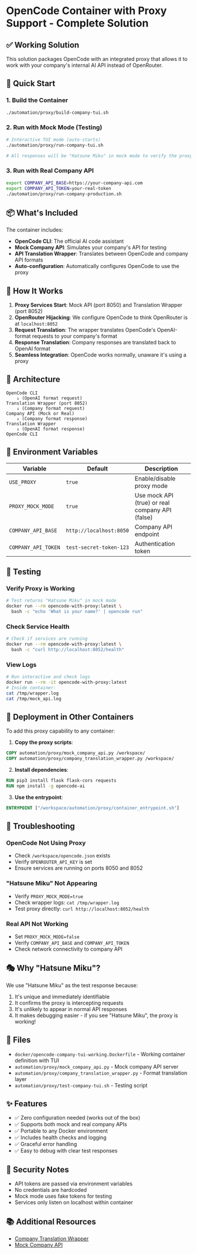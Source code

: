 # OpenCode Container with Proxy Support - Complete Solution

## ✅ Working Solution

This solution packages OpenCode with an integrated proxy that allows it to work with your company's internal AI API instead of OpenRouter.

## 🚀 Quick Start

### 1. Build the Container
```bash
./automation/proxy/build-company-tui.sh
```

### 2. Run with Mock Mode (Testing)
```bash
# Interactive TUI mode (auto-starts)
./automation/proxy/run-company-tui.sh

# All responses will be "Hatsune Miku" in mock mode to verify the proxy is working
```

### 3. Run with Real Company API
```bash
export COMPANY_API_BASE=https://your-company-api.com
export COMPANY_API_TOKEN=your-real-token
./automation/proxy/run-company-production.sh
```

## 📦 What's Included

The container includes:
- **OpenCode CLI**: The official AI code assistant
- **Mock Company API**: Simulates your company's API for testing
- **API Translation Wrapper**: Translates between OpenCode and company API formats
- **Auto-configuration**: Automatically configures OpenCode to use the proxy

## 🔧 How It Works

1. **Proxy Services Start**: Mock API (port 8050) and Translation Wrapper (port 8052)
2. **OpenRouter Hijacking**: We configure OpenCode to think OpenRouter is at `localhost:8052`
3. **Request Translation**: The wrapper translates OpenCode's OpenAI-format requests to your company's format
4. **Response Translation**: Company responses are translated back to OpenAI format
5. **Seamless Integration**: OpenCode works normally, unaware it's using a proxy

## 🎯 Architecture

```
OpenCode CLI
    ↓ (OpenAI format request)
Translation Wrapper (port 8052)
    ↓ (Company format request)
Company API (Mock or Real)
    ↓ (Company format response)
Translation Wrapper
    ↓ (OpenAI format response)
OpenCode CLI
```

## 🔄 Environment Variables

| Variable | Default | Description |
|----------|---------|-------------|
| `USE_PROXY` | `true` | Enable/disable proxy mode |
| `PROXY_MOCK_MODE` | `true` | Use mock API (true) or real company API (false) |
| `COMPANY_API_BASE` | `http://localhost:8050` | Company API endpoint |
| `COMPANY_API_TOKEN` | `test-secret-token-123` | Authentication token |

## 📝 Testing

### Verify Proxy is Working
```bash
# Test returns "Hatsune Miku" in mock mode
docker run --rm opencode-with-proxy:latest \
  bash -c "echo 'What is your name?' | opencode run"
```

### Check Service Health
```bash
# Check if services are running
docker run --rm opencode-with-proxy:latest \
  bash -c "curl http://localhost:8052/health"
```

### View Logs
```bash
# Run interactive and check logs
docker run --rm -it opencode-with-proxy:latest
# Inside container:
cat /tmp/wrapper.log
cat /tmp/mock_api.log
```

## 🚢 Deployment in Other Containers

To add this proxy capability to any container:

1. **Copy the proxy scripts**:
```dockerfile
COPY automation/proxy/mock_company_api.py /workspace/
COPY automation/proxy/company_translation_wrapper.py /workspace/
```

2. **Install dependencies**:
```dockerfile
RUN pip3 install flask flask-cors requests
RUN npm install -g opencode-ai
```

3. **Use the entrypoint**:
```dockerfile
ENTRYPOINT ["/workspace/automation/proxy/container_entrypoint.sh"]
```

## 🐛 Troubleshooting

### OpenCode Not Using Proxy
- Check `/workspace/opencode.json` exists
- Verify `OPENROUTER_API_KEY` is set
- Ensure services are running on ports 8050 and 8052

### "Hatsune Miku" Not Appearing
- Verify `PROXY_MOCK_MODE=true`
- Check wrapper logs: `cat /tmp/wrapper.log`
- Test proxy directly: `curl http://localhost:8052/health`

### Real API Not Working
- Set `PROXY_MOCK_MODE=false`
- Verify `COMPANY_API_BASE` and `COMPANY_API_TOKEN`
- Check network connectivity to company API

## 🎭 Why "Hatsune Miku"?

We use "Hatsune Miku" as the test response because:
1. It's unique and immediately identifiable
2. It confirms the proxy is intercepting requests
3. It's unlikely to appear in normal API responses
4. It makes debugging easier - if you see "Hatsune Miku", the proxy is working!

## 📄 Files

- `docker/opencode-company-tui-working.Dockerfile` - Working container definition with TUI
- `automation/proxy/mock_company_api.py` - Mock company API server
- `automation/proxy/company_translation_wrapper.py` - Format translation layer
- `automation/proxy/test-company-tui.sh` - Testing script

## ✨ Features

- ✅ Zero configuration needed (works out of the box)
- ✅ Supports both mock and real company APIs
- ✅ Portable to any Docker environment
- ✅ Includes health checks and logging
- ✅ Graceful error handling
- ✅ Easy to debug with clear test responses

## 🔐 Security Notes

- API tokens are passed via environment variables
- No credentials are hardcoded
- Mock mode uses fake tokens for testing
- Services only listen on localhost within container

## 📚 Additional Resources

- [Company Translation Wrapper](./company_translation_wrapper.py)
- [Mock Company API](./mock_company_api.py)
